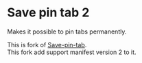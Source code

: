 # Save pin tab 2
Makes it possible to pin tabs permanently.

This is fork of [Save-pin-tab](https://chrome.google.com/webstore/detail/save-pin-tab/bkcpdcldomniehifhidlnjhmmodaiabj).  
This fork add support manifest version 2 to it.
